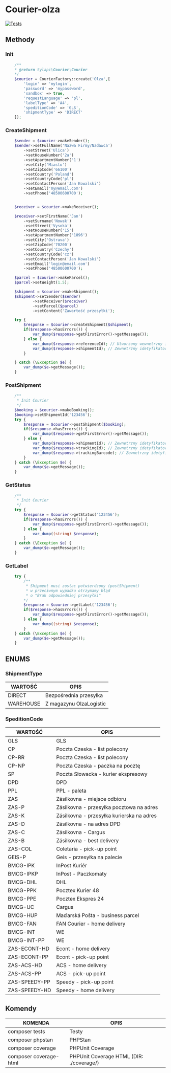 # Courier-olza

[![Tests](https://github.com/sylapi/courier-olza/actions/workflows/test.yaml/badge.svg?branch=new&event=push)](https://github.com/sylapi/courier-olza/actions/workflows/test.yaml)

## Methody

### Init

```php
    /**
    * @return Sylapi\Courier\Courier
    */
    $courier = CourierFactory::create('Olza',[
        'login' => 'mylogin',
        'password' => 'mypassword',
        'sandbox' => true,
        'requestLanguage' => 'pl',
        'labelType' => 'A4',
        'speditionCode' => 'GLS',
        'shipmentType' => 'DIRECT'
    ]);

```

### CreateShipment

```php
    $sender = $courier->makeSender();
    $sender->setFullName('Nazwa Firmy/Nadawca')
        ->setStreet('Ulica')
        ->setHouseNumber('2a')
        ->setApartmentNumber('1')
        ->setCity('Miasto')
        ->setZipCode('66100')
        ->setCountry('Poland')
        ->setCountryCode('pl')
        ->setContactPerson('Jan Kowalski')
        ->setEmail('my@email.com')
        ->setPhone('48500600700');


    $receiver = $courier->makeReceiver();

    $receiver->setFirstName('Jan')
        ->setSurname('Nowak')
        ->setStreet('Vysoká')
        ->setHouseNumber('15')
        ->setApartmentNumber('1896')
        ->setCity('Ostrava')
        ->setZipCode('70200')
        ->setCountry('Czechy')
        ->setCountryCode('cz')
        ->setContactPerson('Jan Kowalski')
        ->setEmail('login@email.com')
        ->setPhone('48500600700');

    $parcel = $courier->makeParcel();
    $parcel->setWeight(1.5);

    $shipment = $courier->makeShipment();
    $shipment->setSender($sender)
            ->setReceiver($receiver)
            ->setParcel($parcel)
            ->setContent('Zawartość przesyłki');

    try {
        $response = $courier->createShipment($shipment);
        if($response->hasErrors()) {
            var_dump($response->getFirstError()->getMessage());
        } else {
            var_dump($response->referenceId); // Utworzony wewnetrzny idetyfikator zamowienia
            var_dump($response->shipmentId); // Zewnetrzny idetyfikator zamowienia
        }

    } catch (\Exception $e) {
        var_dump($e->getMessage());
    }
```

### PostShipment

```php
    /**
     * Init Courier
     */
    $booking = $courier->makeBooking();
    $booking->setShipmentId('123456');
    try {
        $response = $courier->postShipment($booking);
        if($response->hasErrors()) {
            var_dump($response->getFirstError()->getMessage());
        } else {
            var_dump($response->shipmentId); // Zewnetrzny idetyfikator zamowienia
            var_dump($response->trackingId); // Zewnetrzny idetyfikator sledzenia przesylki
            var_dump($response->trackingBarcode); // Zewnetrzny idetyfikator sledzenia przesylki
        }
    } catch (\Exception $e) {
        var_dump($e->getMessage());
    }
```

### GetStatus

```php
    /**
     * Init Courier
     */
    try {
        $response = $courier->getStatus('123456');
        if($response->hasErrors()) {
            var_dump($response->getFirstError()->getMessage());
        } else {
            var_dump((string) $response);
        }
    } catch (\Exception $e) {
        var_dump($e->getMessage());
    }
```

### GetLabel

```php
    try {
        /**
         * Shipment musi zostac potwierdzony (postShipment) 
         * w przeciwnym wypadku otrzymamy błąd
         * o "Brak odpowiedniej przesyłki"
        */
        $response = $courier->getLabel('123456');
        if($response->hasErrors()) {
            var_dump($response->getFirstError()->getMessage());
        } else {
            var_dump((string) $response);
        }
    } catch (\Exception $e) {
        var_dump($e->getMessage());
    }
```

## ENUMS

### ShipmentType

| WARTOŚĆ | OPIS |
| ------ | ------ |
| DIRECT | Bezpośrednia przesyłka |
| WAREHOUSE | Z magazynu OlzaLogistic |

### SpeditionCode

| WARTOŚĆ | OPIS |
| ------ | ------ |
| GLS | GLS |
| CP | Poczta Czeska - list polecony |
| CP-RR | Poczta Czeska - list polecony |
| CP-NP | Poczta Czeska - paczka na pocztę |
| SP | Poczta Słowacka - kurier ekspresowy |
| DPD | DPD |
| PPL | PPL - paleta |
| ZAS | Zásilkovna - miejsce odbioru |
| ZAS-P | Zásilkovna - przesyłka pocztowa na adres |
| ZAS-K | Zásilkovna - przesyłka kurierska na adres |
| ZAS-D | Zásilkovna - na adres DPD |
| ZAS-C | Zásilkovna - Cargus |
| ZAS-B | Zásilkovna - best delivery |
| ZAS-COL | Coletaria - pick-up point |
| GEIS-P | Geis - przesyłka na palecie |
| BMCG-IPK | InPost Kuriér |
| BMCG-IPKP | InPost - Paczkomaty |
| BMCG-DHL | DHL |
| BMCG-PPK | Pocztex Kurier 48 |
| BMCG-PPE | Pocztex Ekspres 24 |
| BMCG-UC | Cargus |
| BMCG-HUP | Maďarská Pošta - business parcel |
| BMCG-FAN | FAN Courier - home delivery |
| BMCG-INT |  WE|DO (In Time) |
| BMCG-INT-PP | WE|DO (In Time) - výdejní |
| ZAS-ECONT-HD | Econt - home delivery |
| ZAS-ECONT-PP | Econt - pick-up point |
| ZAS-ACS-HD | ACS - home delivery |
| ZAS-ACS-PP | ACS - pick-up point |
| ZAS-SPEEDY-PP | Speedy - pick-up point |
| ZAS-SPEEDY-HD | Speedy - home delivery |


## Komendy

| KOMENDA | OPIS |
| ------ | ------ |
| composer tests | Testy |
| composer phpstan |  PHPStan |
| composer coverage | PHPUnit Coverage |
| composer coverage-html | PHPUnit Coverage HTML (DIR: ./coverage/) |
